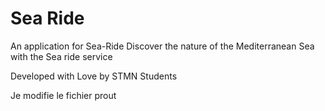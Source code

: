 # Sea Ride
An application for Sea-Ride 
Discover the nature of the Mediterranean Sea with the Sea ride service

Developed with Love by STMN Students

Je modifie le fichier
prout
